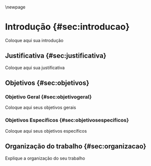\newpage
# Introdução {#sec:introducao}

Coloque aqui sua introdução

## Justificativa {#sec:justificativa}

Coloque aqui sua justificativa

## Objetivos {#sec:objetivos}

### Objetivo Geral {#sec:objetivogeral}

Coloque aqui seus objetivos gerais

### Objetivos Específicos {#sec:objetivosespecificos}

Coloque aqui seus objetivos específicos

## Organização do trabalho {#sec:organizacao}

Explique a organização do seu trabalho
